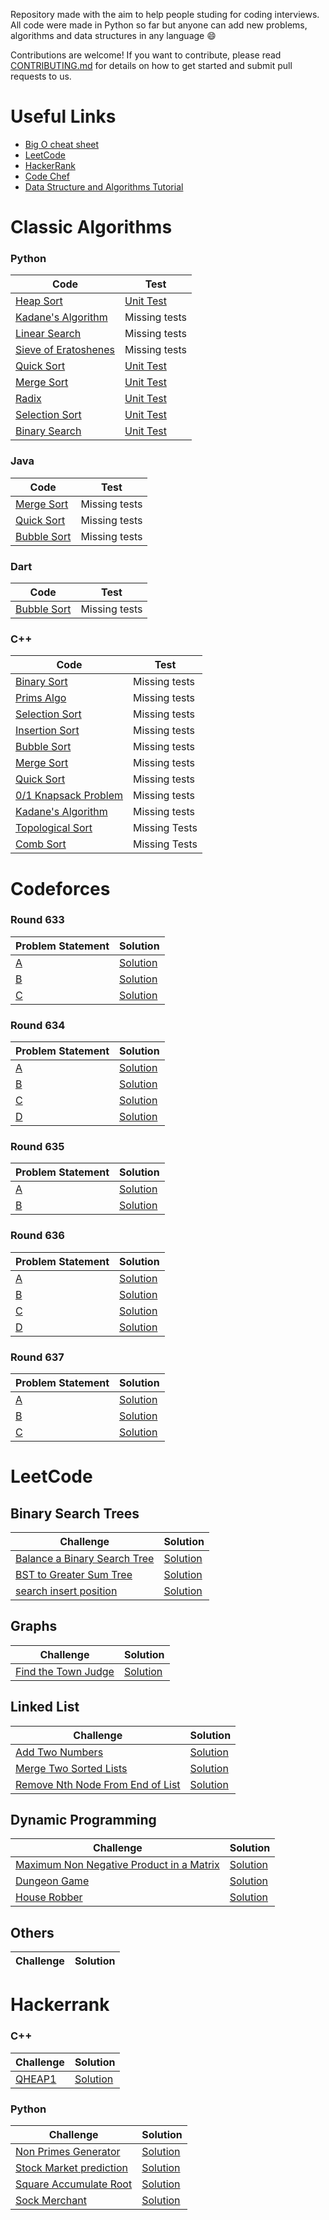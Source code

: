 Repository made with the aim to help people studing for coding interviews. All code were made in Python so far but anyone can add new problems, algorithms and data structures in any language :smile:

Contributions are welcome! If you want to contribute, please read [CONTRIBUTING.md](https://github.com/larissalages/code_problems/blob/master/CONTRIBUTING.md) for details on how to get started and submit pull requests to us.

# Useful Links
- [Big O cheat sheet](https://www.bigocheatsheet.com/)
- [LeetCode](https://leetcode.com/)
- [HackerRank](https://www.hackerrank.com/dashboard)
- [Code Chef](https://www.codechef.com/)
- [Data Structure and Algorithms Tutorial](https://www.tutorialspoint.com/data_structures_algorithms/index.htm)


# Classic Algorithms
### Python
Code | Test
------------ | -------------
[Heap Sort](https://github.com/larissalages/code_problems/blob/master/classical_algorithms/python/heapsort.py) | [Unit Test](https://github.com/larissalages/code_problems/blob/master/classical_algorithms/python/tests/test_heap_sort.py)
[Kadane's Algorithm](https://github.com/larissalages/code_problems/blob/master/classical_algorithms/python/kadanes_algorithm.py) | Missing tests
[Linear Search](https://github.com/larissalages/code_problems/blob/master/classical_algorithms/python/LinearSearch.py) | Missing tests
[Sieve of Eratoshenes](https://github.com/larissalages/code_problems/blob/master/classical_algorithms/python/Sieve%20of%20Eratosthenes.py) | Missing tests
[Quick Sort](https://github.com/larissalages/code_problems/blob/master/classical_algorithms/python/quicksort.py) | [Unit Test](https://github.com/larissalages/code_problems/blob/master/classical_algorithms/python/tests/test_quick_sort.py)
[Merge Sort](https://github.com/larissalages/code_problems/blob/master/classical_algorithms/python/mergesort.py) | [Unit Test](https://github.com/larissalages/code_problems/blob/master/classical_algorithms/python/tests/test_merge_sort.py)
[Radix](https://github.com/larissalages/code_problems/blob/master/classical_algorithms/python/radix.py) | [Unit Test](https://github.com/larissalages/code_problems/blob/f0353fac71e3b773dbfb12080c01b02baa35ac72/classical_algorithms/python/tests/test_radix.py)
[Selection Sort](https://github.com/larissalages/code_problems/blob/master/classical_algorithms/python/SelectionSort.py) | [Unit Test](https://github.com/larissalages/code_problems/blob/master/classical_algorithms/python/tests/test_selection_sort.py)
[Binary Search](https://github.com/larissalages/code_problems/blob/master/classical_algorithms/python/BinarySearch.py) | [Unit Test](https://github.com/larissalages/code_problems/blob/master/classical_algorithms/python/tests/test_binary_search.py)

### Java
Code | Test
------------ | -------------
[Merge Sort](https://github.com/larissalages/code_problems/blob/master/classical_algorithms/java/MergeSort.java) | Missing tests
[Quick Sort](https://github.com/larissalages/code_problems/blob/master/classical_algorithms/java/QuickSort.java) | Missing tests
[Bubble Sort](https://github.com/larissalages/code_problems/blob/master/classical_algorithms/java/BubbleSort.java) | Missing tests

### Dart
Code | Test
------------ | -------------
[Bubble Sort](https://github.com/larissalages/code_problems/blob/master/classical_algorithms/dart/BubbleSort.dart) | Missing tests

### C++
Code | Test
------------ | -------------
[Binary Sort](https://github.com/larissalages/code_problems/blob/master/classical_algorithms/c%2B%2B/binary_tree.cpp) | Missing tests
[Prims Algo](https://github.com/larissalages/code_problems/blob/master/classical_algorithms/c%2B%2B/prims_algo.cpp) | Missing tests
[Selection Sort](https://github.com/kartikeysingh6/code_problems/blob/master/classical_algorithms/c%2B%2B/selectionsort.cpp) | Missing tests
[Insertion Sort](https://github.com/kartikeysingh6/code_problems/blob/master/classical_algorithms/c++/insertionsort.cpp) | Missing tests
[Bubble Sort](https://github.com/kartikeysingh6/code_problems/blob/master/classical_algorithms/c++/bubblesort.cpp) | Missing tests
[Merge Sort](https://github.com/larissalages/code_problems/blob/master/classical_algorithms/c%2B%2B/mergesort.cpp) | Missing tests
[Quick Sort](https://github.com/kartikeysingh6/code_problems/blob/master/classical_algorithms/c++/quicksort.cpp) | Missing tests
[0/1 Knapsack Problem](https://github.com/ErR0rpj/code_problems/blob/master/classical_algorithms/c%2B%2B/01_knapsack_problem.cpp) | Missing tests
[Kadane's Algorithm](https://github.com/ErR0rpj/code_problems/blob/master/classical_algorithms/c%2B%2B/Kadane_Algorithm.cpp) | Missing tests
[Topological Sort](https://github.com/ErR0rpj/code_problems/blob/master/classical_algorithms/c%2B%2B/Topological_sort.cpp) | Missing Tests
[Comb Sort](https://github.com/larissalages/code_problems/blob/master/classical_algorithms/c%2B%2B/combsort.cpp) | Missing Tests

# Codeforces

### Round 633
Problem Statement | Solution
------------ | -------------
[A](https://codeforces.com/contest/1339/problem/A) | [Solution](https://github.com/larissalages/code_problems/blob/master/Codeforces_Contests/2_Round_633_Div_2/A.cpp)
[B](https://codeforces.com/contest/1339/problem/B) | [Solution](https://github.com/larissalages/code_problems/blob/master/Codeforces_Contests/2_Round_633_Div_2/B.cpp)
[C](https://codeforces.com/contest/1339/problem/C) | [Solution](https://github.com/larissalages/code_problems/blob/master/Codeforces_Contests/2_Round_633_Div_2/C.cpp)
### Round 634
Problem Statement | Solution
------------ | -------------
[A](https://codeforces.com/contest/1335/problem/A) | [Solution](https://github.com/larissalages/code_problems/blob/master/Codeforces_Contests/1_Round_634_Div_3/A.cpp)
[B](https://codeforces.com/contest/1335/problem/B) | [Solution](https://github.com/larissalages/code_problems/blob/master/Codeforces_Contests/1_Round_634_Div_3/B.cpp)
[C](https://codeforces.com/contest/1335/problem/C) | [Solution](https://github.com/larissalages/code_problems/blob/master/Codeforces_Contests/1_Round_634_Div_3/C.cpp)
[D](https://codeforces.com/contest/1335/problem/D) | [Solution](https://github.com/larissalages/code_problems/blob/master/Codeforces_Contests/1_Round_634_Div_3/D.cpp)
### Round 635
Problem Statement | Solution
------------ | -------------
[A](https://codeforces.com/contest/1337/problem/A) | [Solution](https://github.com/larissalages/code_problems/blob/master/Codeforces_Contests/4_Round_635_Div_2/A.cpp)
[B](https://codeforces.com/contest/1337/problem/B) | [Solution](https://github.com/larissalages/code_problems/blob/master/Codeforces_Contests/4_Round_635_Div_2/B.cpp)
### Round 636
Problem Statement | Solution
------------ | -------------
[A](https://codeforces.com/contest/1343/problem/A) | [Solution](https://github.com/larissalages/code_problems/blob/master/Codeforces_Contests/5_Round_636_Div_3/A.cpp)
[B](https://codeforces.com/contest/1343/problem/B) | [Solution](https://github.com/larissalages/code_problems/blob/master/Codeforces_Contests/5_Round_636_Div_3/B.cpp)
[C](https://codeforces.com/contest/1343/problem/C) | [Solution](https://github.com/larissalages/code_problems/blob/master/Codeforces_Contests/5_Round_636_Div_3/C.cpp)
[D](https://codeforces.com/contest/1343/problem/D) | [Solution](https://github.com/larissalages/code_problems/blob/master/Codeforces_Contests/5_Round_636_Div_3/D.cpp)
### Round 637
Problem Statement | Solution
------------ | -------------
[A](https://codeforces.com/contest/1341/problem/A) | [Solution](https://github.com/larissalages/code_problems/blob/master/Codeforces_Contests/6_Round_637_Div_2/A.cpp)
[B](https://codeforces.com/contest/1341/problem/B) | [Solution](https://github.com/larissalages/code_problems/blob/master/Codeforces_Contests/6_Round_637_Div_2/B.cpp)
[C](https://codeforces.com/contest/1341/problem/C) | [Solution](https://github.com/larissalages/code_problems/blob/master/Codeforces_Contests/6_Round_637_Div_2/C.cpp)

# LeetCode
## Binary Search Trees
Challenge | Solution
------------ | -------------
[ Balance a Binary Search Tree](https://leetcode.com/problems/balance-a-binary-search-tree/) | [Solution](https://github.com/larissalages/code_problems/blob/master/leetcode/python/Binary%20Search%20Trees/balance_binary_search_tree.py)
[BST to Greater Sum Tree](https://leetcode.com/problems/binary-search-tree-to-greater-sum-tree/) | [Solution](https://github.com/larissalages/code_problems/blob/master/leetcode/python/Binary%20Search%20Trees/bst_to_greater_sum_tree.py)
[search insert position]( https://leetcode.com/problems/search-insert-position/) | [Solution](https://github.com/larissalages/code_problems/blob/master/leetcode/Java/search_insert_position.java)


## Graphs
Challenge | Solution
------------ | -------------
[Find the Town Judge](https://leetcode.com/problems/find-the-town-judge/) | [Solution](https://github.com/larissalages/code_problems/blob/master/leetcode/python/graphs/find_town_judge.py)

## Linked List
Challenge | Solution
------------ | -------------
[Add Two Numbers](https://leetcode.com/problems/add-two-numbers/) | [Solution](https://github.com/larissalages/code_problems/blob/master/leetcode/python/linked_lists/add_two_numbers.py)
[Merge Two Sorted Lists](https://leetcode.com/problems/merge-two-sorted-lists/) | [Solution](https://github.com/larissalages/code_problems/blob/master/leetcode/python/linked_lists/merge_two_sorted_lists.py)
[Remove Nth Node From End of List](https://leetcode.com/problems/remove-nth-node-from-end-of-list/) | [Solution](https://github.com/larissalages/code_problems/blob/master/leetcode/python/linked_lists/remove_nth_node_from_end_of_list.py)

## Dynamic Programming
Challenge | Solution
------------ | -------------
[Maximum Non Negative Product in a Matrix](https://leetcode.com/problems/maximum-non-negative-product-in-a-matrix/) | [Solution](https://github.com/ir2010/code_problems/blob/master/leetcode/cpp/dynamic%20programming/1594.cpp)
[Dungeon Game](https://leetcode.com/problems/dungeon-game/) | [Solution](https://github.com/ir2010/code_problems/blob/master/leetcode/cpp/dynamic%20programming/174.cpp)
[House Robber](https://leetcode.com/problems/house-robber/) | [Solution](https://github.com/ir2010/code_problems/blob/master/leetcode/cpp/dynamic%20programming/198.cpp)

## Others
Challenge | Solution
------------ | -------------

# Hackerrank
### C++
Challenge | Solution
------------ | -------------
[QHEAP1](https://www.hackerrank.com/challenges/qheap1/problem) | [Solution](https://github.com/ErR0rpj/code_problems/blob/master/Hackerrank/c%2B%2B/QHEAP1.cpp)

### Python 
Challenge | Solution
------------ | -------------
[Non Primes Generator](https://github.com/larissalages/code_problems/blob/master/Hackerrank/imgs-questions/non-primes_generator.png) | [Solution](https://github.com/larissalages/code_problems/blob/master/Hackerrank/python/non-primes-generator.py)
[Stock Market prediction](https://github.com/larissalages/code_problems/blob/master/Hackerrank/imgs-questions/stock_market_prediction.png) | [Solution](https://github.com/larissalages/code_problems/blob/master/Hackerrank/python/stock_market_prediction.py)
[Square Accumulate Root](https://github.com/larissalages/code_problems/blob/master/Hackerrank/imgs-questions/square_acc_root.png) | [Solution](https://github.com/larissalages/code_problems/blob/master/Hackerrank/python/square_accumulate_root.py)
[Sock Merchant](https://www.hackerrank.com/challenges/sock-merchant/problem?h_r=internal-search) | [Solution](https://github.com/larissalages/code_problems/blob/master/Hackerrank/python/sock_merchant.py)

